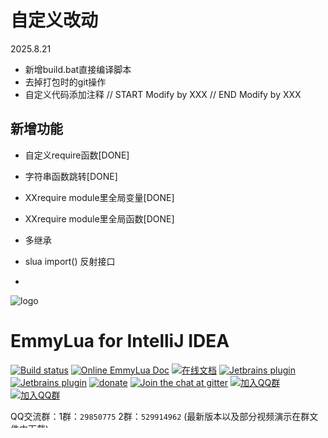 # 自定义改动
2025.8.21
- 新增build.bat直接编译脚本
- 去掉打包时的git操作
- 自定义代码添加注释 // START Modify by XXX // END Modify by XXX
## 新增功能
- 自定义require函数[DONE]
- 字符串函数跳转[DONE]
- XXrequire module里全局变量[DONE]
- XXrequire module里全局函数[DONE]

- 多继承
- slua import() 反射接口
- 


![logo](/snapshot/logo.png)
# EmmyLua for IntelliJ IDEA

[![Build status](https://github.com/EmmyLua/IntelliJ-EmmyLua/actions/workflows/build.yml/badge.svg?branch=master)](https://github.com/EmmyLua/IntelliJ-EmmyLua/actions/workflows/build.yml)
[![Online EmmyLua Doc](https://img.shields.io/badge/emmy-doc-46BC99.svg?style=flat-square)](https://emmylua.github.io)
[![在线文档](https://img.shields.io/badge/emmy-中文-46BC99.svg?style=flat-square)](https://emmylua.github.io/zh_CN)
[![Jetbrains plugin](https://img.shields.io/jetbrains/plugin/d/9768-emmylua.svg?style=flat-square)](https://plugins.jetbrains.com/plugin/9768-emmylua)
[![Jetbrains plugin](https://img.shields.io/jetbrains/plugin/v/9768-emmylua.svg?style=flat-square)](https://plugins.jetbrains.com/plugin/9768-emmylua)
[![donate](https://img.shields.io/badge/donate-emmy-FF69B4.svg?style=flat-square)](https://emmylua.github.io/donate.html)
[![Join the chat at gitter](https://img.shields.io/badge/chat-on%20gitter-46BC99.svg?style=flat-square)](https://gitter.im/emmylua/Lobby?utm_source=share-link&utm_medium=link&utm_campaign=share-link)
[![加入QQ群](https://img.shields.io/badge/chat-QQ(1)群-46BC99.svg?style=flat-square)](https://jq.qq.com/?_wv=1027&k=5Br83i5)
[![加入QQ群](https://img.shields.io/badge/chat-QQ(2)群-46BC99.svg?style=flat-square)](https://jq.qq.com/?_wv=1027&k=5EeI0Sm)

QQ交流群：1群：`29850775` 2群：`529914962`
(最新版本以及部分视频演示在群文件中下载)

![snapshot](/snapshot/overview.gif)

## Find usages
![find_usages](/snapshot/find_usages.gif)

## Rename
![rename](/snapshot/rename.gif)

## Parameter hints
![param_hints](/snapshot/param_hints.png)
![param_hints_cfg](/snapshot/param_hints_cfg.png)

## Go to symbol
![go_to_symbol](/snapshot/go_to_symbol.gif)

## Go to class
![go_to_class](/snapshot/go_to_class.gif)

## Quick Documentation(Ctrl + Q)
![quick_documentation](/snapshot/quick_documentation.gif)

## Method separators
![method_separators_cfg](/snapshot/method_separators_cfg.png)
![method_separators](/snapshot/method_separators.png)

## Method override line marker
![method_override_line_marker](/snapshot/method_override_line_marker.gif)

## Features
| feature                              | progress |
| ------------------------------------ | :------: |
| Syntax highlighting                  |    ✔     |
| Highlighting global                  |    ✔     |
| Highlighting local/param             |    ✔     |
| Highlighting up value                |    ✔     |
| Lua 5.3 support                      |    ✔     |
| Find usages                          |    ✔     |
| Rename(Shift + F6)                   |    ✔     |
| Go to definition(Ctrl + Mouse)       |    ✔     |
| Go to symbol(Ctrl + Alt + Shift + N) |    ✔     |
| Go to class(Ctrl + N)                |    ✔     |
| Go to file(Ctrl + Shift + N)         |    ✔     |
| Parameter name hints                 |    ✔     |
| Keyword completion                   |    ✔     |
| Basic completion                     |    ✔     |
| Structure view                       |    ✔     |
| Brace Matching                       |    ✔     |
| Comment in/out                       |    ✔     |
| Color settings page                  |    ✔     |
| Comment based type/class annotation  |    ✔     |
| Method override line marker          |    ✔     |
| Name suggestion for refactor         |    ✔     |
| Quick Documentation(Ctrl + Q)        |    ✔     |
| Live templates                       |    ✔     |
| Postfix completion templates         |    14    |
| Code formatter                       |    ✔     |
| Code intentions                      |    9     |
| Code inspections                     |    7     |
| Lua Standard Library/API             |    ✔     |
| Region folding                       |    ✔     |
| Attach Debugger                      |    ✔     |
| Remote Debugger                      |    ✔     |
| Lua Check                            |    ✔     |
| Embed Remote Debugger                |    0%    |
| Lua Profiler                         |    ✔     |
| ... .etc                             |          |

## Road map
- [ ] Attach debugger rewriting
- [x] Remote debugger rewriting
- [ ] Data follow inspections
- [ ] Ctrl follow inspections
- [ ] `@interface` support
- [ ] API Hub

## Build environment requirements

- JDK 11
- Setup environment variables as following:

        JAVA_HOME="path to JDK 11"
        IDEA_HOME_203="path to IDEA 203+"
        
## Building

  `./gradlew buildPlugin -DIDEA_VER=203`

## Developed By

[**@tangzx** 阿唐](https://github.com/tangzx)

**Contributors**
- [**@dsmgit** dsmgit](https://github.com/dsmgit)
- [**@Perryvw** Perry van Wesel](https://github.com/Perryvw)
- [**@ice1000** Tesla Ice Zhang](https://github.com/ice1000)
- [**@mqualizz** Marco Qualizza](https://github.com/mqualizz)
- [**@jb574** jb574](https://github.com/jb574)
- [**@luchuanbaker** luchuanbaker](https://github.com/luchuanbaker)
- [**@LiamYao** Yao](https://github.com/LiamYao)
- [**@Dauch** Tyler Dauch](https://github.com/Dauch)
- [**@Christopher-St** Christopher-St](https://github.com/Christopher-St)
- [**@taigacon** taigacon](https://github.com/taigacon)
- [**@KKKIIO** KKKIIO](https://github.com/KKKIIO)
- [**@zj6882917** zj6882917](https://github.com/zj6882917)
- [**@fangfang1984** fangfang1984](https://github.com/fangfang1984)
